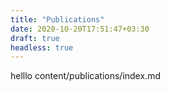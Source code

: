 ```yaml
---
title: "Publications"
date: 2020-10-20T17:51:47+03:30
draft: true
headless: true
---
```


helllo  content/publications/index.md